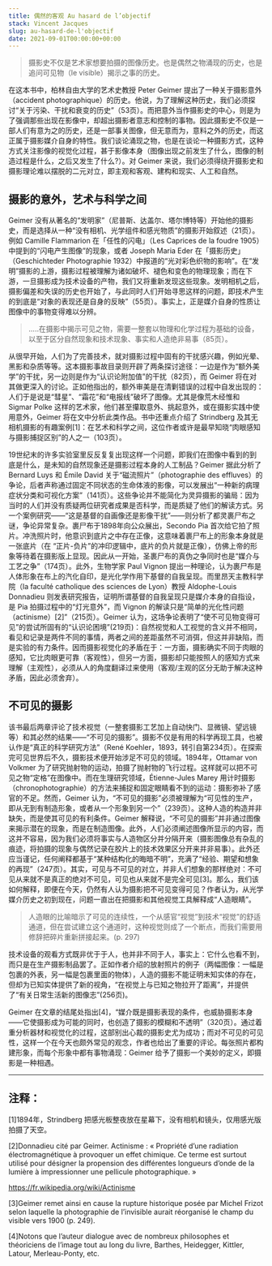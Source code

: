 ```yaml
---
title: 偶然的客观 Au hasard de l’objectif
stack: Vincent Jacques
slug: au-hasard-de-l'objectif
date: 2021-09-01T00:00:00+00:00
---
```

> 摄影史不仅是艺术家想要拍摄的图像历史。也是偶然之物涌现的历史，也是追问可见物（le visible）揭示之事的历史。

在这本书中，柏林自由大学的艺术史教授 Peter Geimer 提出了一种关于摄影意外（accident photographique）的历史。他说，为了理解这种历史，我们必须探讨“关于污染、干扰和衰变的历史”（53页）。而把意外当作摄影史的中心，则是为了强调那些出现在影像中，却超出摄影者意志和控制的事物。因此摄影史不仅是一部人们有意为之的历史，还是一部事关图像，但无意而为，意料之外的历史，而这正属于摄影媒介自身的特性。我们谈论涌现之物，也是在谈论一种摄影方式，这种方式关注影像的视觉化过程，甚于影像本身（图像出现之前发生了什么，图像的制造过程是什么，之后又发生了什么?）。对 Geimer 来说，我们必须得绕开摄影史和摄影理论难以摆脱的二元对立，即主观和客观、建构和现实、人工和自然。

## 摄影的意外，艺术与科学之间

Geimer 没有从著名的“发明家”（尼普斯、达盖尔、塔尔博特等）开始他的摄影史，而是选择从一种“没有相机、光学组件和感光物质”的摄影开始叙述（21页）。例如 Camille Flammarion 在「任性的闪电」（Les Caprices de la foudre 1905）中提到的“闪电产生图像”的现象，或者 Joseph Maria Eder 在「摄影历史」（Geschichteder Photographie 1932）中报道的“光对彩色织物的影响”。在“发明”摄影的上游，摄影过程被理解为诸如破坏、褪色和变色的物理现象；而在下游，一旦摄影成为技术设备的产物，我们又将重新发现这些现象。发明相机之后，摄影偏差和失误的历史也开始了，与此同时人们开始寻思这样的问题，即技术产生的到底是“对象的表现还是自身的反映”（55页）。事实上，正是媒介自身的性质让图像中的事物变得难以分辨。


> .....在摄影中揭示可见之物，需要一整套以物理和化学过程为基础的设备，以至于区分自然现象和技术现象、事实和人造绝非易事（85页）。

从很早开始，人们为了完善技术，就对摄影过程中固有的干扰感兴趣，例如光晕、黑影和杂质等等。这本摄影事故目录则开辟了两条探讨途径：一边是作为“额外美学”的干扰，另一边则是作为“认识论附加值”的干扰（82页），而 Geimer 将在对其做更深入的讨论。正如他指出的，额外审美是在清剿错误的过程中自发出现的：人们于是说是“彗星”、“霜花”和“电报线”破坏了图像。尤其是像荒木经惟和 Sigmar Polke 这样的艺术家，他们甚至攥取意外、挑起意外，或在摄影实践中使用意外，Geimer 将在文中分析此类作品。书中还重点介绍了 Strindberg 及其无相机摄影的有趣案例[1]：在艺术和科学之间，这位作者或许是最早知晓“肉眼感知与摄影捕捉区别”的人之一（103页）。

19世纪末的许多实验室里反反复复出现这样一个问题，即我们在图像中看到的到底是什么，是未知的自然现象还是摄影过程本身的人工制品？Geimer 据此分析了Bernard Luys 和 Émile David 关于“磁流照片”（photographie des effluves）的争论，后者声称通过固定不同状态的生命体液的影像，可以发展出“一种新的病理症状分类和可视化方案”（141页）。这些争论并不能简化为灵异摄影的骗局：因为当时的人们并没有质疑两位研究者成果是否科学，而是质疑了他们的解读方式。另一个案例研究——“这是基督的自画像还是影像干扰”——则分析了都灵裹尸布之谜，争论异常复杂。裹尸布于1898年向公众展出，Secondo Pia 首次给它拍了照片。冲洗照片时，他意识到底片之中存在正像，这意味着裹尸布上的形象本身就是一张底片（在 “正片-负片”的冲印逻辑中，底片的负片就是正像），仿佛上帝的形象等待着在摄影版上显现。因此从一开始，圣裹尸布的真伪之争同时也是“媒介与工艺之争”（174页）。此外，生物学家 Paul Vignon 提出一种理论，认为裹尸布是人体形象在布上的汽化自印，是光化学作用下基督的自我呈现。而里昂天主教科学院（la faculté catholique des sciences de Lyon）教授 Aldophe-Louis Donnadieu 则发表研究报告，证明所谓基督的自我呈现只是媒介本身的自指设，是 Pia 拍摄过程中的“灯光意外”，而 Vignon 的解读只是“简单的光化性问题（actinisme）[2]”（215页）。Geimer 认为，这场争论表明了“使不可见物变得可见”的尝试所固有的“认识论困境”(219页)：自然视觉和人工视觉的含义并不相同，看见和记录是两件不同的事情，两者之间的差距虽然不可消弭，但这并非缺陷，而是实验的有力条件。因而摄影视觉化的矛盾在于：一方面，摄影确实不同于肉眼的感知，它比肉眼更可靠（客观性），但另一方面，摄影却只能按照人的感知方式来理解（主观性），必须从人的角度翻译过来使用（客观/主观的区分无助于解决这种矛盾，因此必须舍弃）。

## 不可见的摄影

该书最后两章评论了技术视觉（一整套摄影工艺加上自动快门、显微镜、望远镜等）和其必然的结果——“不可见的摄影”。摄影不仅是有用的科学再现工具，也被认作是“真正的科学研究方法”（René Koehler，1893，转引自第234页）。在探索完可见世界后不久，摄影技术便开始涉足不可见的领域。1894年，Ottamar von Volkmer 为了研究抛射物的运动，拍摄了抛射物的飞行过程。这样就可以把不可见之物“定格”在图像中。而在生理研究领域，Étienne-Jules Marey 用计时摄影（chronophotographie）的方法来捕捉和固定眼睛看不到的运动：摄影弥补了感官的不足。然而，Geimer 认为，“不可见的摄影”必须被理解为“可见性的生产，即从无到有制造形象，或者从一个形象到另一个”（239页）。这种人造的构造并非缺失，而是使其可见的有利条件。Geimer 解释说，“不可见的摄影”并非通过图像来揭示潜在的现象，而是在制造图像。此外，人们必须阐述图像所显示的内容，而这并不容易，因为我们必须将事实与人造物区分并分隔开来（摄影图像总有杂乱的痕迹，将拍摄的现象与偶然记录在胶片上的技术效果区分开来并非易事）。此外还应当谨记，任何阐释都基于“某种结构化的晦暗不明”，充满了“经验、期望和想象的再现”（247页）。其实，可见与不可见的对立，并非人们想象的那样绝对：不可见从来就不是真正的绝对不可见，可见也从来就不是完全可见[3]。那么，我们该如何解释，即便在今天，仍然有人认为摄影把不可见变得可见？作者认为，从光学媒介历史之初到现在，问题一直出在把摄影和其他视觉工具解释成“人造眼睛”。

> 人造眼的比喻暗示了可见的连续性，一个从感官“视觉”到技术“视觉”的舒适通道，但在尝试建立这个通道时，这种视觉则成了一个断点，而我们需要用修辞把碎片重新拼接起来。(p. 297)

技术设备的观看方式既非优于于人，也并非不同于人，事实上：它什么也看不到，而只是在生产摄影制品罢了。正如作者介绍的放射照片的例子（两幅图像：一幅是包裹的外表，另一幅是包裹里面的物体），人造的摄影不能证明未知实体的存在，但却为已知实体提供了新的视角，“在视觉上与已知之物拉开了距离”，并提供了“有关日常生活新的图像志”(256页)。

Geimer 在文章的结尾处指出[4]，“媒介既是摄影表现的条件，也威胁摄影本身——它使摄影成为可能的同时，也创造了摄影的模糊和不透明”（320页）。通过着重分析器材和视觉化的过程，这部别出心裁的摄影史尤为成功；而对不可见的可见性，这样一个在今天也颇外常见的观念，作者也给出了重要的评论。每张照片都构建形象，而每个形象中都有事物涌现：Geimer 给予了摄影一个美妙的定义，即摄影是一种相遇。

---

## 注释：

[1]1894年，Strindberg 把感光板整夜放在星幕下，没有相机和镜头，仅用感光版拍摄了天空。

[2]Donnadieu cité par Geimer. Actinisme : « Propriété d’une radiation électromagnétique à provoquer un effet chimique. Ce terme est surtout utilisé pour désigner la propension des différentes longueurs d’onde de la lumière à impressionner une pellicule photographique. »

https://fr.wikipedia.org/wiki/Actinisme

[3]Geimer remet ainsi en cause la rupture historique posée par Michel Frizot selon laquelle la photographie de l’invisible aurait réorganisé le champ du visible vers 1900 (p. 249).

[4]Notons que l’auteur dialogue avec de nombreux philosophes et théoriciens de l’image tout au long du livre, Barthes, Heidegger, Kittler, Latour, Merleau-Ponty, etc.